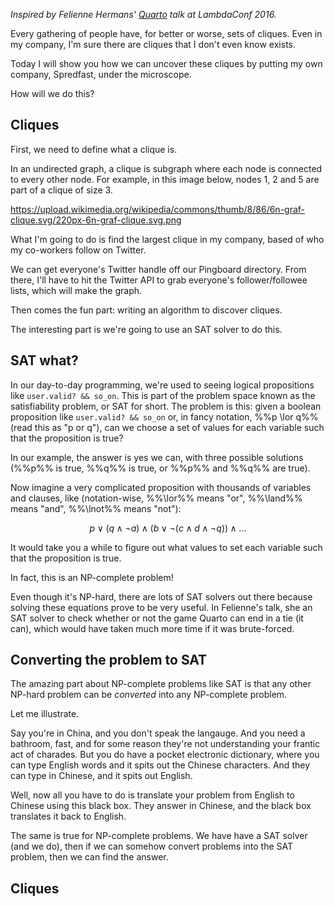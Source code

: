 <!--PREAMBLE
{
"postTitle": "SAT in Haskell",
"date": "2016-06-04",
"draft": true,
"tags": ["programming-languages"]
}
-->

*Inspired by Felienne Hermans' [Quarto](https://github.com/Felienne/Quarto) talk at LambdaConf 2016.*

Every gathering of people have, for better or worse, sets of cliques. Even in my company, I'm sure there are cliques that I don't even know exists.

Today I will show you how we can uncover these cliques by putting my own company, Spredfast, under the microscope.

How will we do this?

## Cliques

First, we need to define what a clique is.

In an undirected graph, a clique is subgraph where each node is connected to every other node. For example, in this image below, nodes 1, 2 and 5 are part of a clique of size 3.

https://upload.wikimedia.org/wikipedia/commons/thumb/8/86/6n-graf-clique.svg/220px-6n-graf-clique.svg.png

What I'm going to do is find the largest clique in my company, based of who my co-workers follow on Twitter.

We can get everyone's Twitter handle off our Pingboard directory. From there, I'll have to hit the Twitter API to grab everyone's follower/followee lists, which will make the graph.

Then comes the fun part: writing an algorithm to discover cliques.

The interesting part is we're going to use an SAT solver to do this.

## SAT what?

In our day-to-day programming, we're used to seeing logical propositions like `user.valid? && so_on`. This is part of the problem space known as the satisfiability problem, or SAT for short. The problem is this: given a boolean proposition like `user.valid? && so_on` or, in fancy notation, %%p \\lor q%% (read this as "p or q"), can we choose a set of values for each variable such that the proposition is true?

In our example, the answer is yes we can, with three possible solutions (%%p%% is true, %%q%% is true, or %%p%% and %%q%% are true).

Now imagine a very complicated proposition with thousands of variables and clauses, like (notation-wise, %%\\lor%% means "or", %%\\land%% means "and", %%\\lnot%% means "not"):

$$
p \lor (q \land \lnot a) \land (b \lor \lnot (c \land d \land \lnot q)) \land \ldots
$$

It would take you a while to figure out what values to set each variable such that the proposition is true.

In fact, this is an NP-complete problem!

Even though it's NP-hard, there are lots of SAT solvers out there because solving these equations prove to be very useful. In Felienne's talk, she an SAT solver to check whether or not the game Quarto can end in a tie (it can), which would have taken much more time if it was brute-forced.

## Converting the problem to SAT

The amazing part about NP-complete problems like SAT is that any other NP-hard problem can be *converted* into any NP-complete problem.

Let me illustrate.

Say you're in China, and you don't speak the langauge. And you need a bathroom, fast, and for some reason they're not understanding your frantic act of charades. But you do have a pocket electronic dictionary, where you can type English words and it spits out the Chinese characters. And they can type in Chinese, and it spits out English.

Well, now all you have to do is translate your problem from English to Chinese using this black box. They answer in Chinese, and the black box translates it back to English.

The same is true for NP-complete problems. We have have a SAT solver (and we do), then if we can somehow convert problems into the SAT problem, then we can find the answer.

## Cliques


<script type="text/x-mathjax-config">
MathJax.Hub.Config({
  tex2jax: {
    inlineMath: [['$','$'], ['\\(','\\)'], ['%%', '%%']],
    displayMath: [['$$','$$'], ["\\[","\\]"], ['%%%', '%%%']]
  }
});
</script>
<script type="text/javascript" async src="//cdn.mathjax.org/mathjax/latest/MathJax.js?config=TeX-MML-AM_CHTML">
</script>
